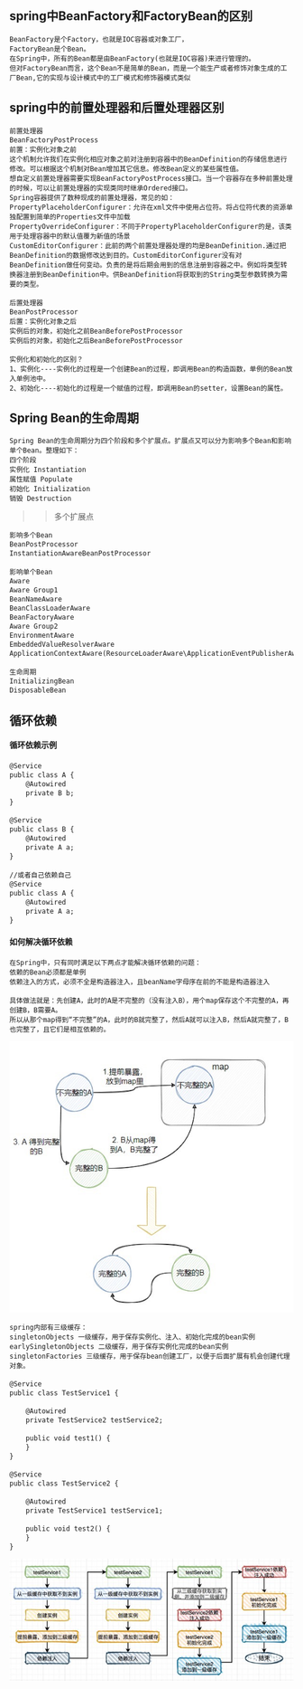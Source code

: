 ## spring中BeanFactory和FactoryBean的区别
    BeanFactory是个Factory，也就是IOC容器或对象工厂，
    FactoryBean是个Bean。
    在Spring中，所有的Bean都是由BeanFactory(也就是IOC容器)来进行管理的。
    但对FactoryBean而言，这个Bean不是简单的Bean，而是一个能生产或者修饰对象生成的工厂Bean,它的实现与设计模式中的工厂模式和修饰器模式类似

## spring中的前置处理器和后置处理器区别
    前置处理器
    BeanFactoryPostProcess
    前置：实例化对象之前
    这个机制允许我们在实例化相应对象之前对注册到容器中的BeanDefinition的存储信息进行修改。可以根据这个机制对Bean增加其它信息。修改Bean定义的某些属性值。
    想自定义前置处理器需要实现BeanFactoryPostProcess接口。当一个容器存在多种前置处理的时候，可以让前置处理器的实现类同时继承Ordered接口。
    Spring容器提供了数种现成的前置处理器，常见的如：
    PropertyPlaceholderConfigurer：允许在xml文件中使用占位符。将占位符代表的资源单独配置到简单的Properties文件中加载
    PropertyOverrideConfigurer：不同于PropertyPlaceholderConfigurer的是，该类用于处理容器中的默认值覆为新值的场景
    CustomEditorConfigurer：此前的两个前置处理器处理的均是BeanDefinition.通过把BeanDefinition的数据修改达到目的。CustomEditorConfigurer没有对BeanDefinition做任何变动。负责的是将后期会用到的信息注册到容器之中。例如将类型转换器注册到BeanDefinition中。供BeanDefinition将获取到的String类型参数转换为需要的类型。

    后置处理器
    BeanPostProcessor
    后置：实例化对象之后
    实例后的对象，初始化之前BeanBeforePostProcessor
    实例后的对象，初始化之后BeanBeforePostProcessor
    
    实例化和初始化的区别？
    1、实例化----实例化的过程是一个创建Bean的过程，即调用Bean的构造函数，单例的Bean放入单例池中。
    2、初始化----初始化的过程是一个赋值的过程，即调用Bean的setter，设置Bean的属性。
    
## Spring Bean的生命周期
    Spring Bean的生命周期分为四个阶段和多个扩展点。扩展点又可以分为影响多个Bean和影响单个Bean。整理如下：
    四个阶段
    实例化 Instantiation
    属性赋值 Populate
    初始化 Initialization
    销毁 Destruction
    
>> 多个扩展点
    
    影响多个Bean
    BeanPostProcessor
    InstantiationAwareBeanPostProcessor
    
    影响单个Bean
    Aware
    Aware Group1
    BeanNameAware
    BeanClassLoaderAware
    BeanFactoryAware
    Aware Group2
    EnvironmentAware
    EmbeddedValueResolverAware
    ApplicationContextAware(ResourceLoaderAware\ApplicationEventPublisherAware\MessageSourceAware)
    
    生命周期
    InitializingBean
    DisposableBean

## 循环依赖
#### 循环依赖示例

    @Service
    public class A {
        @Autowired
        private B b;
    }
    
    @Service
    public class B {
        @Autowired
        private A a;
    }
    
    //或者自己依赖自己
    @Service
    public class A {
        @Autowired
        private A a;
    }
    
#### 如何解决循环依赖
    在Spring中，只有同时满足以下两点才能解决循环依赖的问题：
    依赖的Bean必须都是单例
    依赖注入的方式，必须不全是构造器注入，且beanName字母序在前的不能是构造器注入
    
    具体做法就是：先创建A，此时的A是不完整的（没有注入B），用个map保存这个不完整的A，再创建B，B需要A。
    所以从那个map得到“不完整”的A，此时的B就完整了，然后A就可以注入B，然后A就完整了，B也完整了，且它们是相互依赖的。
![Alt text](spring循环依赖.jpg)


    spring内部有三级缓存：
    singletonObjects 一级缓存，用于保存实例化、注入、初始化完成的bean实例
    earlySingletonObjects 二级缓存，用于保存实例化完成的bean实例
    singletonFactories 三级缓存，用于保存bean创建工厂，以便于后面扩展有机会创建代理对象。
    
    @Service
    public class TestService1 {
     
        @Autowired
        private TestService2 testService2;
     
        public void test1() {
        }
    }
     
    @Service
    public class TestService2 {
     
        @Autowired
        private TestService1 testService1;
     
        public void test2() {
        }
    }
![Alt text](spring解决循环依赖.jpeg)
    
